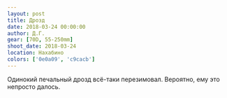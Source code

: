 ```yaml
---
layout: post
title: Дрозд
date: 2018-03-24 00:00:00
author: Д.Г.
gear: [70D, 55-250mm]
shoot_date: 2018-03-24
location: Нахабино
colors: ['0e0a09', 'c9cacb']
---
```

Одинокий печальный дрозд всё-таки перезимовал. Вероятно, ему это непросто далось.
